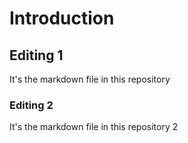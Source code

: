# Introduction

## Editing 1
It's the markdown file in this repository 

### Editing 2
It's the markdown file in this repository  2
